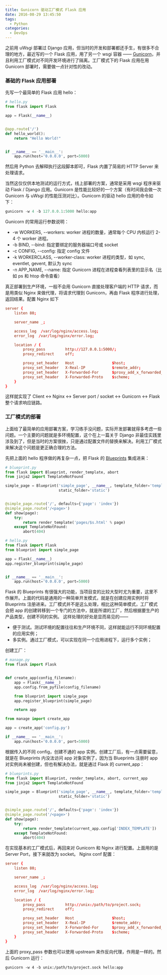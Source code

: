 ```yaml
---
title: Gunicorn 驱动工厂模式 Flask 应用
date: 2016-08-29 13:45:50
tags:
  - Python
categories:
  - DevOps
---
```


之前用 uWsgi 部署过 Django 应用，但当时的开发和部署都还手生，有很多不合理的地方，最近写的一个 Flask 应用，用了另一个 wsgi 容器 —— [Gunicorn](http://gunicorn.org/)，并且利用工厂模式对不同开发环境进行了隔离。工厂模式下的 Flask 应用在用 Gunicorn 部署时，需要做一点针对性的改动。

<!-- more -->

### 基础的 Flask 应用部署

先写一个最简单的 Flask 应用 hello：

```python
# hello.py
from flask import Flask

app = Flask(__name__)


@app.route('/')
def hello_world():
    return "Hello World!"


if __name__ == '__main__':
    app.run(host='0.0.0.0', port=5000)
```

然后用 Python 去解释执行这段脚本即可，Flask 内置了简易的 HTTP Server 来处理请求。

当然这仅仅供本地测试的运行方式，线上部署的方案，通常是采用 wsgi 程序来驱动 Flask / Django 应用。Gunicorn 是性能比较好的一个方案（有时间我会做一次 Gunicorn 与 uWsgi 的性能压测对比）。Gunicorn 的驱动 hello 应用的命令如下：

```python
gunicorn -w 4 -b 127.0.0.1:5000 hello:app
```

Gunicorn 的常用运行参数说明：
- -w  WORKERS, --workers: worker 进程的数量，通常每个 CPU 内核运行 2-4 个 worker 进程。
- -b  BIND, --bind: 指定要绑定的服务器端口号或 socket
- -c  CONFIG, --config: 指定 config 文件
- -k  WORKERCLASS, --worker-class: worker 进程的类型，如 sync, eventlet, gevent, 默认为 sync
- -n  APP_NAME, --name: 指定 Gunicorn 进程在进程查看列表里的显示名（比如 ps 和 htop 命令查看）

真正部署到生产环境，一般不会用 Gunicorn 直接处理客户端的 HTTP 请求，而是用类似 Nginx 来做代理，将请求代理到 Gunicorn，再由 Flask 程序进行处理，返回结果。配置 Nginx 如下

```conf
server {
    listen 80;

    server_name _;

    access_log  /var/log/nginx/access.log;
    error_log  /var/log/nginx/error.log;

    location / {
        proxy_pass         http://127.0.0.1:5000/;
        proxy_redirect     off;

        proxy_set_header   Host                 $host;
        proxy_set_header   X-Real-IP            $remote_addr;
        proxy_set_header   X-Forwarded-For      $proxy_add_x_forwarded_for;
        proxy_set_header   X-Forwarded-Proto    $scheme;
    }
}
```

这样就实现了 Client <-> Nginx <-> Server port / socket <-> Gunicorn <-> Flask 整个请求响应链路。

### 工厂模式的部署

上面给了最简单的应用部署方案，学习练手没问题，实际开发部署就得多考虑一些问题。一个主要的问题就是多环境配置，这个在上一篇关于 Django 非最佳实践里涉及到了，但是当时的方案很挫，只是通过配置文件的替换来解决。利用工厂模式来解决这个问题是更正确合理的方法。

先把上面的 hello 程序做的再复杂一点，把 Flask 的 [Blueprints](http://flask.pocoo.org/docs/0.11/blueprints/#blueprints) 集成进来：

```python
# blueprint.py
from flask import Blueprint, render_template, abort
from jinja2 import TemplateNotFound

simple_page = Blueprint('simple_page', __name__, template_folder='templates',
                        static_folder='static')


@simple_page.route('/', defaults={'page': 'index'})
@simple_page.route('/<page>')
def show(page):
    try:
        return render_template('pages/$s.html' % page)
    except TemplateNotFound:
        abort(404)
```

```python
# hello.py
from flask import Flask
from blueprint import simple_page

app = Flask(__name__)
app.register_blueprint(simple_page)


if __name__ == '__main__':
    app.run(host='0.0.0.0', port=5000)
```

Flask 的 Blueprints 有很强大的功能，当项目变的比较大型时尤为重要，这里不作展开。上面的代码是通用的一种简单开发模式，就是在创建应用实例时将 Blueprints 注册进来。工厂模式并不是这么处理，相比这种简单模式，工厂模式会把 app 的创建转移到一个专门的方法中，就是所谓的工厂，然后根据要生产的产品类型，创建不同的实例。
这样处理的好处是显而易见的——
- 便于测试。测试环境的配置往往和生产环境不同，这样就能运行不同环境配置的应用实例；
- 多实例。通过工厂模式，可以实现在同一个应用进程下，运行多个实例；

创建工厂：

```python
# manage.py
from flask import Flask


def create_app(config_filename):
    app = Flask(__name__)
    app.config.from_pyfile(config_filename)

    from blueprint import simple_page
    app.register_blueprint(simple_page)

    return app
```

```python
from manage import create_app

app = create_app('config.py')

if __name__ == '__main__':
    app.run(host='0.0.0.0', port=5000)
```

根据传入的不同 config，创建不通的 app 实例。创建工厂后，有一点需要留意，就是在 Blueprints 内没法访问 app 对象实例了，因为当 Blueprints 注册时 app 对实例尚未被创建，但也有解决办法，就是通过 Flask 的 current_app：

```python
# blueprints.py
from flask import Blueprint, render_template, abort, current_app
from jinja2 import TemplateNotFound

simple_page = Blueprint('simple_page', __name__, template_folder='templates',
                        static_folder='static')


@simple_page.route('/', defaults={'page': 'index'})
@simple_page.route('/<page>')
def show(page):
    try:
        return render_template(current_app.config['INDEX_TEMPLATE'])
    except TemplateNotFound:
        abort(404)
```

在实现基本的工厂模式后，再回来对 Gunicorn 和 Nginx 进行配置。上面用的是 Server Port，接下来就改为 socket。
Nginx conf 配置：

```conf
server {
    listen 80;

    server_name _;

    access_log  /var/log/nginx/access.log;
    error_log  /var/log/nginx/error.log;

    location / {
        proxy_pass         http://unix:/path/to/project.sock;
        proxy_redirect     off;

        proxy_set_header   Host                 $host;
        proxy_set_header   X-Real-IP            $remote_addr;
        proxy_set_header   X-Forwarded-For      $proxy_add_x_forwarded_for;
        proxy_set_header   X-Forwarded-Proto    $scheme;
    }
}
```

上面的 proxy_pass 参数也可以使用 upstream 来作反向代理，作用是一样的。然后 Gunicorn 运行：

```shell
gunicorn -w 4 -b unix:/path/to/project.sock hello:app
```
